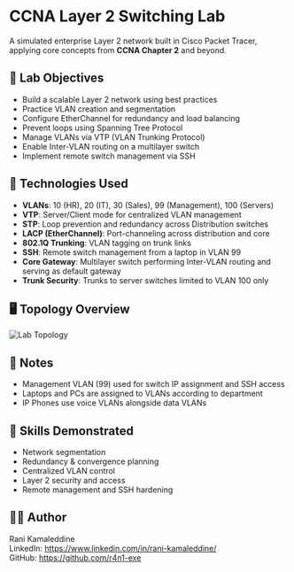 # CCNA Layer 2 Switching Lab

A simulated enterprise Layer 2 network built in Cisco Packet Tracer, applying core concepts from **CCNA Chapter 2** and beyond.

## 🧠 Lab Objectives

- Build a scalable Layer 2 network using best practices
- Practice VLAN creation and segmentation
- Configure EtherChannel for redundancy and load balancing
- Prevent loops using Spanning Tree Protocol
- Manage VLANs via VTP (VLAN Trunking Protocol)
- Enable Inter-VLAN routing on a multilayer switch
- Implement remote switch management via SSH

## 🧰 Technologies Used

- **VLANs**: 10 (HR), 20 (IT), 30 (Sales), 99 (Management), 100 (Servers)
- **VTP**: Server/Client mode for centralized VLAN management
- **STP**: Loop prevention and redundancy across Distribution switches
- **LACP (EtherChannel)**: Port-channeling across distribution and core
- **802.1Q Trunking**: VLAN tagging on trunk links
- **SSH**: Remote switch management from a laptop in VLAN 99
- **Core Gateway**: Multilayer switch performing Inter-VLAN routing and serving as default gateway
- **Trunk Security**: Trunks to server switches limited to VLAN 100 only

## 🖥️ Topology Overview

![Lab Topology](ccna-layer2-switching-lab/blob/main/Rani%20-%20L2%20Lab.pkt)

## 📌 Notes

- Management VLAN (99) used for switch IP assignment and SSH access
- Laptops and PCs are assigned to VLANs according to department
- IP Phones use voice VLANs alongside data VLANs

## 🚀 Skills Demonstrated

- Network segmentation
- Redundancy & convergence planning
- Centralized VLAN control
- Layer 2 security and access
- Remote management and SSH hardening

## 🧑‍💻 Author

Rani Kamaleddine  
LinkedIn: https://www.linkedin.com/in/rani-kamaleddine/  
GitHub: https://github.com/r4n1-exe
